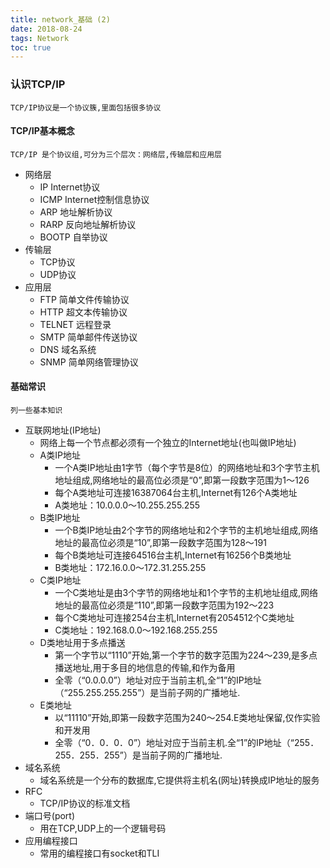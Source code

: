 ```yaml
---
title: network_基础 (2)
date: 2018-08-24
tags: Network
toc: true
---
```


### 认识TCP/IP
    TCP/IP协议是一个协议簇,里面包括很多协议

<!-- more -->

#### TCP/IP基本概念
    TCP/IP 是个协议组,可分为三个层次：网络层,传输层和应用层
- 网络层
    * IP Internet协议
    * ICMP Internet控制信息协议
    * ARP 地址解析协议
    * RARP 反向地址解析协议
    * BOOTP 自举协议
- 传输层
    * TCP协议
    * UDP协议
- 应用层
    * FTP 简单文件传输协议
    * HTTP 超文本传输协议
    * TELNET 远程登录
    * SMTP 简单邮件传送协议
    * DNS 域名系统
    * SNMP 简单网络管理协议

#### 基础常识
    列一些基本知识
- 互联网地址(IP地址)
    * 网络上每一个节点都必须有一个独立的Internet地址(也叫做IP地址)
    * A类IP地址
        * 一个A类IP地址由1字节（每个字节是8位）的网络地址和3个字节主机地址组成,网络地址的最高位必须是“0”,即第一段数字范围为1～126
        * 每个A类地址可连接16387064台主机,Internet有126个A类地址
        * A类地址：10.0.0.0～10.255.255.255
    * B类IP地址
        * 一个B类IP地址由2个字节的网络地址和2个字节的主机地址组成,网络地址的最高位必须是“10”,即第一段数字范围为128～191
        * 每个B类地址可连接64516台主机,Internet有16256个B类地址
        * B类地址：172.16.0.0～172.31.255.255
    * C类IP地址
        * 一个C类地址是由3个字节的网络地址和1个字节的主机地址组成,网络地址的最高位必须是“110”,即第一段数字范围为192～223
        * 每个C类地址可连接254台主机,Internet有2054512个C类地址
        * C类地址：192.168.0.0～192.168.255.255
    * D类地址用于多点播送
        * 第一个字节以“1110”开始,第一个字节的数字范围为224～239,是多点播送地址,用于多目的地信息的传输,和作为备用
        * 全零（“0.0.0.0”）地址对应于当前主机,全“1”的IP地址（“255.255.255.255”）是当前子网的广播地址.
    * E类地址
        * 以“11110”开始,即第一段数字范围为240～254.E类地址保留,仅作实验和开发用
        * 全零（“0．0．0．0”）地址对应于当前主机.全“1”的IP地址（“255．255．255．255”）是当前子网的广播地址.
- 域名系统
    * 域名系统是一个分布的数据库,它提供将主机名(网址)转换成IP地址的服务
- RFC
    * TCP/IP协议的标准文档
- 端口号(port)
    * 用在TCP,UDP上的一个逻辑号码
- 应用编程接口
    * 常用的编程接口有socket和TLI
